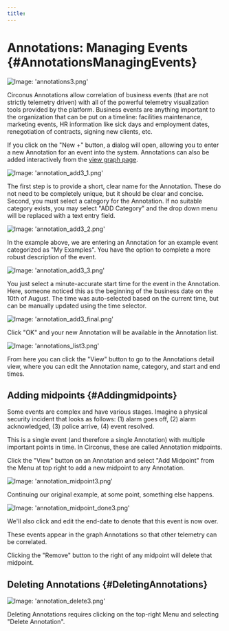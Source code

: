 ```yaml
---
title:
---
```


# Annotations: Managing Events {#AnnotationsManagingEvents}


![Image: 'annotations3.png'](/images/circonus/annotations3.png)

Circonus Annotations allow correlation of business events (that are not strictly telemetry driven) with all of the powerful telemetry visualization tools provided by the platform. Business events are anything important to the organization that can be put on a timeline: facilities maintenance, marketing events, HR information like sick days and employment dates, renegotiation of contracts, signing new clients, etc.

If you click on the "New +" button, a dialog will open, allowing you to enter a new Annotation for an event into the system. Annotations can also be added interactively from the [view graph page](/Visualization/Graph/View.md#Annotations).

![Image: 'annotation_add3_1.png'](/images/circonus/annotation_add3_1.png)

The first step is to provide a short, clear name for the Annotation. These do not need to be completely unique, but it should be clear and concise. Second, you must select a category for the Annotation. If no suitable category exists, you may select "ADD Category" and the drop down menu will be replaced with a text entry field.

![Image: 'annotation_add3_2.png'](/images/circonus/annotation_add3_2.png)

In the example above, we are entering an Annotation for an example event categorized as "My Examples". You have the option to complete a more robust description of the event.

![Image: 'annotation_add3_3.png'](/images/circonus/annotation_add3_3.png)

You just select a minute-accurate start time for the event in the Annotation. Here, someone noticed this as the beginning of the business date on the 10th of August. The time was auto-selected based on the current time, but can be manually updated using the time selector.

![Image: 'annotation_add3_final.png'](/images/circonus/annotation_add3_final.png)

Click "OK" and your new Annotation will be available in the Annotation list.

![Image: 'annotations_list3.png'](/images/circonus/annotations_list3.png)

From here you can click the "View" button to go to the Annotations detail view, where you can edit the Annotation name, category, and start and end times.


## Adding midpoints {#Addingmidpoints}

Some events are complex and have various stages. Imagine a physical security incident that looks as follows: (1) alarm goes off, (2) alarm acknowledged, (3) police arrive, (4) event resolved.

This is a single event (and therefore a single Annotation) with multiple important points in time. In Circonus, these are called Annotation midpoints.

Click the "View" button on an Annotation and select "Add Midpoint" from the Menu at top right to add a new midpoint to any Annotation.

![Image: 'annotation_midpoint3.png'](/images/circonus/annotation_midpoint3.png)

Continuing our original example, at some point, something else happens.

![Image: 'annotation_midpoint_done3.png'](/images/circonus/annotation_midpoint_done3.png)

We'll also click and edit the end-date to denote that this event is now over.

These events appear in the graph Annotations so that other telemetry can be correlated.

Clicking the "Remove" button to the right of any midpoint will delete that midpoint.


## Deleting Annotations {#DeletingAnnotations}

![Image: 'annotation_delete3.png'](/images/circonus/annotation_delete3.png)

Deleting Annotations requires clicking on the top-right Menu and selecting "Delete Annotation".
